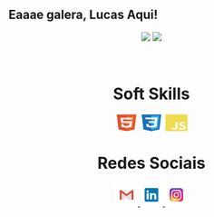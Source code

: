 ## Eaaae galera, Lucas Aqui!

<div   align="center">
  <img height="180em" src="https://github-readme-stats.vercel.app/api?username=eulucasvidal&show_icons=true&theme=react&include_all_commits=true&count_private=true"/>
  <img height="180em" src="https://github-readme-stats.vercel.app/api/top-langs/?username=eulucasvidal&layout=compact&langs_count=16&theme=react"/>
</div>
<br>

<div  align="center"> 
  <div style="display: inline_block"><br>
    <h1 align="center">Soft Skills</h1>
    <img align="center" height="30" width="40" alt="html-icon" src="https://raw.githubusercontent.com/devicons/devicon/master/icons/html5/html5-original.svg">
    <img align="center" height="30" width="40" alt="css-icon" src="https://raw.githubusercontent.com/devicons/devicon/master/icons/css3/css3-original.svg">
    <img align="center" height="30" width="40" alt="js-icon"  src="https://raw.githubusercontent.com/devicons/devicon/master/icons/javascript/javascript-plain.svg">
   </div>
    
  
  <h1 align="center">Redes Sociais</h1>
  
  <a href = "mailto: luccas.lima12@gmail.com">
      <img width="40" src="email.svg">
    </a>
    <a href = "https://www.linkedin.com/in/vidal-lucas/">
      <img width="40" src="linkedin.svg">
    </a>
    <a href = "https://www.instagram.com/eu.lucasvidal/">
      <img width="40" src="instagram.svg">
    </a>
</div>
